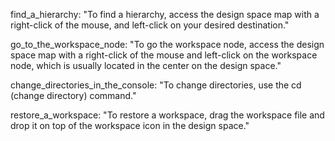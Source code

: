 find_a_hierarchy: "To find a hierarchy, access the design space map with a right-click of the mouse, and left-click on your desired destination."

go_to_the_workspace_node: "To go the workspace node, access the design space map with a right-click of the mouse and left-click on the workspace node, which is usually located in the center on the design space."

change_directories_in_the_console: "To change directories, use the cd (change directory) command."

restore_a_workspace: "To restore a workspace, drag the workspace file and drop it on top of the workspace icon in the design space."